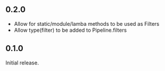 ## 0.2.0
* Allow for static/module/lamba methods to be used as Filters
* Allow type(filter) to be added to Pipeline.filters

## 0.1.0
Initial release.
